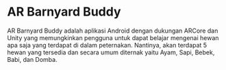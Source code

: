 # AR Barnyard Buddy
AR Barnyard Buddy adalah aplikasi Android dengan dukungan ARCore dan Unity yang memungkinkan pengguna untuk dapat belajar mengenai hewan apa saja yang terdapat di dalam peternakan. Nantinya, akan terdapat 5 hewan yang tersedia dan secara umum diternak yaitu Ayam, Sapi, Bebek, Babi, dan Domba.
